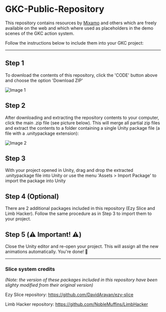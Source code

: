 # GKC-Public-Repository

This repository contains resources by [Mixamo](https://www.mixamo.com/#/) and others which are freely available on the web and which where used as placeholders in the demo scenes of the GKC action system.  

Follow the instructions below to include them into your GKC project:

--------------------------------------------------------------------------------------------

## Step 1

To download the contents of this repository,  click the 'CODE' button above and choose the option 'Download ZIP'

![Image 1](https://github.com/sr3888/GKC-Public-Repository/blob/master/animations%202.png)

## Step 2 

After downloading and extracting the repository contents to your computer, click the main .zip file (see picture below).
This will merge all partial zip files and extract the contents to a folder containing a single Unity package file (a file with a .unitypackage extension):

![Image 2](https://github.com/sr3888/GKC-Public-Repository/blob/master/animations%201.png)

## Step 3 

With your project opened in Unity, drag and drop the extracted .unitypackage file into Unity or use the menu 'Assets > Import Package' to import the package into Unity

## Step 4 (Optional)

There are 2 additional packages included in this repository (Ezy Slice and Limb Hacker).
Follow the same procedure as in Step 3 to import them to your project.

## Step 5 (⚠️ Important! ⚠️)

Close the Unity editor and re-open your project. This will assign all the new animations automatically. 
You're done! 🎉

--------------------------------------------------------------------------------------------

### Slice system credits

_(Note: the version of these packages included in this repository have been slighty modified from their original version)_ 

Ezy Slice repository: https://github.com/DavidArayan/ezy-slice

Limb Hacker repository: https://github.com/NobleMuffins/LimbHacker
